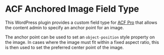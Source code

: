 # ACF Anchored Image Field Type

This WordPress plugin provides a custom field type for [ACF Pro](https://www.advancedcustomfields.com/pro/) that allows the content admin to specify an anchor point for an image.

The anchor point can be used to set an `object-position` style property on the image. In cases where the image must fit within a fixed aspect ratio, this is then used to set the preferred center point of the image.
